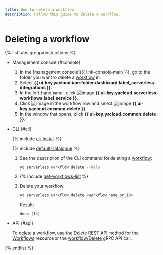 ```yaml
---
title: How to delete a workflow
description: Follow this guide to delete a workflow.
---
```


# Deleting a workflow

{% list tabs group=instructions %}

- Management console {#console}

  1. In the [management console]({{ link-console-main }}), go to the folder you want to delete a [workflow](../../../concepts/workflows/workflow.md) in.
  1. Select **{{ ui-key.yacloud.iam.folder.dashboard.label_serverless-integrations }}**.
  1. In the left-hand panel, click ![image](../../../../_assets/console-icons/graph-node.svg) **{{ ui-key.yacloud.serverless-workflows.label_service }}**.
  1. Click ![image](../../../../_assets/console-icons/ellipsis.svg) in the workflow row and select ![image](../../../../_assets/console-icons/trash-bin.svg) **{{ ui-key.yacloud.common.delete }}**.
  1. In the window that opens, click **{{ ui-key.yacloud.common.delete }}**.

- CLI {#cli}

  {% include [cli-install](../../../../_includes/cli-install.md) %}

  {% include [default-catalogue](../../../../_includes/default-catalogue.md) %}

  1. See the description of the CLI command for deleting a [workflow](../../../concepts/workflows/workflow.md):

      ```bash
      yc serverless workflow delete --help
      ```

  1. {% include [get-workflows-list](../../../../_includes/serverless-integrations/get-workflows-list.md) %}
  1. Delete your workflow:

      ```bash
      yc serverless workflow delete <workflow_name_or_ID>
      ```

      Result:

      ```text
      done (1s)
      ```

- API {#api}

  To delete a [workflow](../../../concepts/workflows/workflow.md), use the [Delete](../../../../serverless-integrations/workflows/api-ref/Workflow/delete.md) REST API method for the [Workflows](../../../../serverless-integrations/workflows/api-ref/Workflow/index.md) resource or the [workflow/Delete](../../../../serverless-integrations/workflows/api-ref/grpc/Workflow/delete.md) gRPC API call.

{% endlist %}